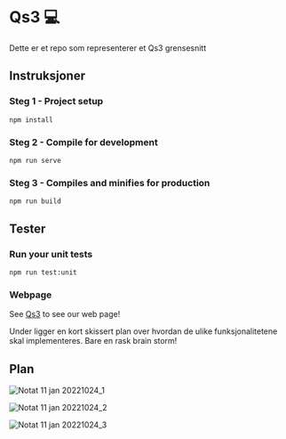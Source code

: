 # Qs3 💻
Dette er et repo som representerer et Qs3 grensesnitt 



## Instruksjoner

### Steg 1 -  Project setup
```
npm install
```

### Steg 2 - Compile for development
```
npm run serve
```

### Steg 3 - Compiles and minifies for production
```
npm run build
```

## Tester

### Run your unit tests
```
npm run test:unit
```

### Webpage
See [Qs3](http://qs3.no) to see our web page!


Under ligger en kort skissert plan over hvordan de ulike funksjonalitetene skal implementeres. Bare en rask brain storm!

## Plan

![Notat 11  jan  20221024_1](https://user-images.githubusercontent.com/91839835/160284686-f8586e91-0ea6-4499-92a2-c67a583e2fbc.jpg)

![Notat 11  jan  20221024_2](https://user-images.githubusercontent.com/91839835/160284681-712aef67-2c3e-47c2-a9c5-76c646e5ac5c.jpg)

![Notat 11  jan  20221024_3](https://user-images.githubusercontent.com/91839835/160284674-f49144e3-dffc-433b-83bf-f67ae8add389.jpg)

